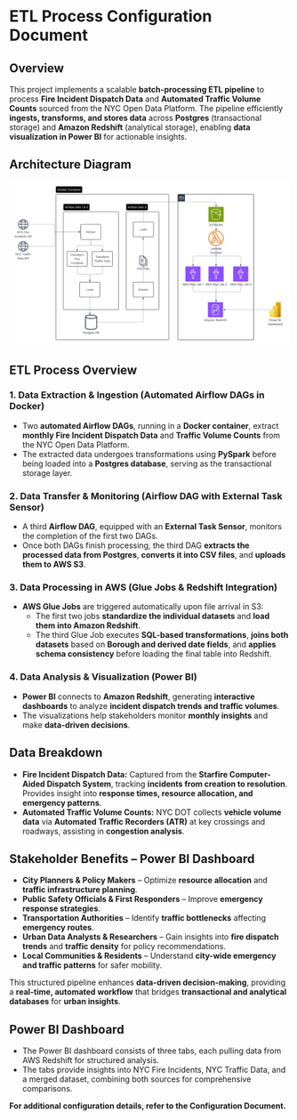 # ETL Process Configuration Document

## Overview
This project implements a scalable **batch-processing ETL pipeline** to process **Fire Incident Dispatch Data** and **Automated Traffic Volume Counts** sourced from the NYC Open Data Platform. The pipeline efficiently **ingests, transforms, and stores data** across **Postgres** (transactional storage) and **Amazon Redshift** (analytical storage), enabling **data visualization in Power BI** for actionable insights.

## Architecture Diagram
![alt text](https://github.com/danielrgomez/NYC_Fire_Incident_Proj/blob/main/documentation/ArchitectureDiagram.png)

## ETL Process Overview

### 1. Data Extraction & Ingestion (Automated Airflow DAGs in Docker)
- Two **automated Airflow DAGs**, running in a **Docker container**, extract **monthly Fire Incident Dispatch Data** and **Traffic Volume Counts** from the NYC Open Data Platform.
- The extracted data undergoes transformations using **PySpark** before being loaded into a **Postgres database**, serving as the transactional storage layer.

### 2. Data Transfer & Monitoring (Airflow DAG with External Task Sensor)
- A third **Airflow DAG**, equipped with an **External Task Sensor**, monitors the completion of the first two DAGs.
- Once both DAGs finish processing, the third DAG **extracts the processed data from Postgres**, **converts it into CSV files**, and **uploads them to AWS S3**.

### 3. Data Processing in AWS (Glue Jobs & Redshift Integration)
- **AWS Glue Jobs** are triggered automatically upon file arrival in S3:
  - The first two jobs **standardize the individual datasets** and **load them into Amazon Redshift**.
  - The third Glue Job executes **SQL-based transformations**, **joins both datasets** based on **Borough and derived date fields**, and **applies schema consistency** before loading the final table into Redshift.

### 4. Data Analysis & Visualization (Power BI)
- **Power BI** connects to **Amazon Redshift**, generating **interactive dashboards** to analyze **incident dispatch trends and traffic volumes**.
- The visualizations help stakeholders monitor **monthly insights** and make **data-driven decisions**.

## Data Breakdown
- **Fire Incident Dispatch Data:** Captured from the **Starfire Computer-Aided Dispatch System**, tracking **incidents from creation to resolution**. Provides insight into **response times, resource allocation, and emergency patterns**.
- **Automated Traffic Volume Counts:** NYC DOT collects **vehicle volume data** via **Automated Traffic Recorders (ATR)** at key crossings and roadways, assisting in **congestion analysis**.

## Stakeholder Benefits – Power BI Dashboard
- **City Planners & Policy Makers** – Optimize **resource allocation** and **traffic infrastructure planning**.
- **Public Safety Officials & First Responders** – Improve **emergency response strategies**.
- **Transportation Authorities** – Identify **traffic bottlenecks** affecting **emergency routes**.
- **Urban Data Analysts & Researchers** – Gain insights into **fire dispatch trends** and **traffic density** for policy recommendations.
- **Local Communities & Residents** – Understand **city-wide emergency and traffic patterns** for safer mobility.

This structured pipeline enhances **data-driven decision-making**, providing a **real-time, automated workflow** that bridges **transactional and analytical databases** for **urban insights**.

## Power BI Dashboard 
- The Power BI dashboard consists of three tabs, each pulling data from AWS Redshift for structured analysis.
- The tabs provide insights into NYC Fire Incidents, NYC Traffic Data, and a merged dataset, combining both sources for comprehensive comparisons.



**For additional configuration details, refer to the Configuration Document.**


